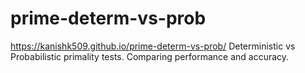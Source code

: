 # prime-determ-vs-prob
https://kanishk509.github.io/prime-determ-vs-prob/
Deterministic vs Probabilistic primality tests. Comparing performance and accuracy.
